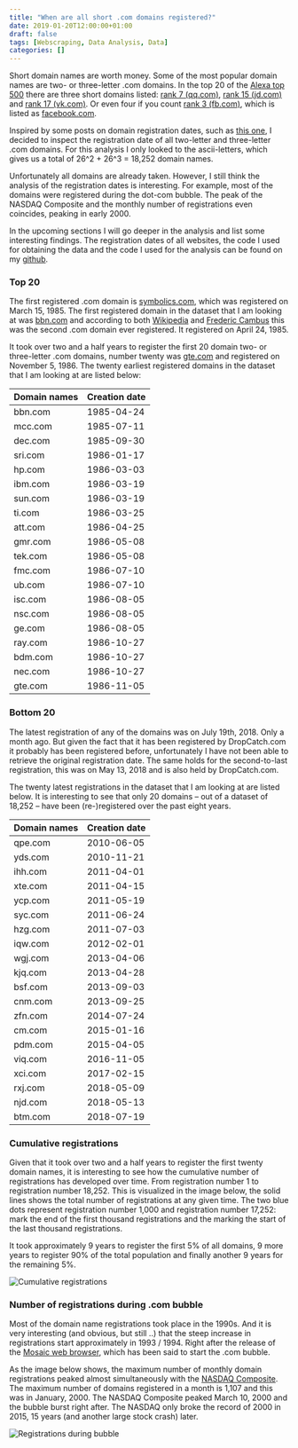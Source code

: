 ```yaml
---
title: "When are all short .com domains registered?"
date: 2019-01-20T12:00:00+01:00
draft: false
tags: [Webscraping, Data Analysis, Data]
categories: []
---
```


Short domain names are worth money. Some of the most popular domain names are two- or three-letter .com domains. In the top 20 of the [Alexa top 500](https://www.alexa.com/topsites) there are three short domains listed: [rank 7 (qq.com)](https://www.qq.com), [rank 15 (jd.com)](https://www.jd.com) and [rank 17 (vk.com)](https://www.vk.com). Or even four if you count [rank 3 (fb.com)](https://www.fb.com), which is listed as [facebook.com](https://www.facebook.com).

Inspired by some posts on domain registration dates, such as [this one](https://www.cambus.net/oldest-domains-in-the-com-net-and-org-tlds/), I decided to inspect the registration date of all two-letter and three-letter .com domains. For this analysis I only looked to the ascii-letters, which gives us a total of 26^2 + 26^3 = 18,252 domain names.

Unfortunately all domains are already taken. However, I still think the analysis of the registration dates is interesting. For example, most of the domains were registered during the dot-com bubble. The peak of the NASDAQ Composite and the monthly number of registrations even coincides, peaking in early 2000.

In the upcoming sections I will go deeper in the analysis and list some interesting findings. The registration dates of all websites, the code I used for obtaining the data and the code I used for the analysis can be found on my [github](https://github.com/uijl/Scraping-Projects/Oldest-Domains).

### Top 20

The first registered .com domain is [symbolics.com](https://www.symbolics.com), which was registered on March 15, 1985. The first registered domain in the dataset that I am looking at was [bbn.com](https://www.bbn.com) and according to both [Wikipedia](https://en.wikipedia.org/wiki/List_of_the_oldest_currently_registered_Internet_domain_names) and [Frederic Cambus](https://www.cambus.net/oldest-domains-in-the-com-net-and-org-tlds/) this was the second .com domain ever registered. It registered on April 24, 1985.

It took over two and a half years to register the first 20 domain two- or three-letter .com domains, number twenty was [gte.com](https://www.gte.com) and registered on November 5, 1986. The twenty earliest registered domains in the dataset that I am looking at are listed below:

| Domain names | Creation date |
|--------------|---------------|
| bbn.com      | 1985-04-24    |
| mcc.com      | 1985-07-11    |
| dec.com      | 1985-09-30    |
| sri.com      | 1986-01-17    |
| hp.com       | 1986-03-03    |
| ibm.com      | 1986-03-19    |
| sun.com      | 1986-03-19    |
| ti.com       | 1986-03-25    |
| att.com      | 1986-04-25    |
| gmr.com      | 1986-05-08    |
| tek.com      | 1986-05-08    |
| fmc.com      | 1986-07-10    |
| ub.com       | 1986-07-10    |
| isc.com      | 1986-08-05    |
| nsc.com      | 1986-08-05    |
| ge.com       | 1986-08-05    |
| ray.com      | 1986-10-27    |
| bdm.com      | 1986-10-27    |
| nec.com      | 1986-10-27    |
| gte.com      | 1986-11-05    |

### Bottom 20

The latest registration of any of the domains was on July 19th, 2018. Only a month ago. But given the fact that it has been registered by DropCatch.com it probably has been registered before, unfortunately I have not been able to retrieve the original registration date. The same holds for the second-to-last registration, this was on May 13, 2018 and is also held by DropCatch.com.

The twenty latest registrations in the dataset that I am looking at are listed below. It is interesting to see that only 20 domains – out of a dataset of 18,252 – have been (re-)registered over the past eight years.

| Domain names | Creation date |
|--------------|---------------|
| qpe.com      | 2010-06-05    |
| yds.com      | 2010-11-21    |
| ihh.com      | 2011-04-01    |
| xte.com      | 2011-04-15    |
| ycp.com      | 2011-05-19    |
| syc.com      | 2011-06-24    |
| hzg.com      | 2011-07-03    |
| iqw.com      | 2012-02-01    |
| wgj.com      | 2013-04-06    |
| kjq.com      | 2013-04-28    |
| bsf.com      | 2013-09-03    |
| cnm.com      | 2013-09-25    |
| zfn.com      | 2014-07-24    |
| cm.com       | 2015-01-16    |
| pdm.com      | 2015-04-05    |
| viq.com      | 2016-11-05    |
| xci.com      | 2017-02-15    |
| rxj.com      | 2018-05-09    |
| njd.com      | 2018-05-13    |
| btm.com      | 2018-07-19    |

### Cumulative registrations

Given that it took over two and a half years to register the first twenty domain names, it is interesting to see how the cumulative number of registrations has developed over time. From registration number 1 to registration number 18,252. This is visualized in the image below, the solid lines shows the total number of registrations at any given time. The two blue dots represent registration number 1,000 and registration number 17,252: mark the end of the first thousand registrations and the marking the start of the last thousand registrations.

It took approximately 9 years to register the first 5% of all domains, 9 more years to register 90% of the total population and finally another 9 years for the remaining 5%.

![Cumulative registrations](https://raw.githubusercontent.com/uijl/uijl.github.io_blog/master/figures/short-domain-names-cumulative-registrations.png "The cumulative number of registrations")

### Number of registrations during .com bubble

Most of the domain name registrations took place in the 1990s. And it is very interesting (and obvious, but still ..) that the steep increase in registrations start approximately in 1993 / 1994. Right after the release of the [Mosaic web browser](https://en.wikipedia.org/wiki/Mosaic_(web_browser)), which has been said to start the .com bubble.

As the image below shows, the maximum number of monthly domain registrations peaked almost simultaneously with the [NASDAQ Composite](https://finance.yahoo.com/quote/%5EIXIC/history?period1=441759600&period2=1525125600&interval=1mo&filter=history&frequency=1mo). The maximum number of domains registered in a month is 1,107 and this was in January, 2000. The NASDAQ Composite peaked March 10, 2000 and the bubble burst right after. The NASDAQ only broke the record of 2000 in 2015, 15 years (and another large stock crash) later.

![Registrations during bubble](https://raw.githubusercontent.com/uijl/uijl.github.io_blog/master/figures/short-domain-names-registrations-vs-nasdaq.png "The number of domain name registrations during the .com bubble")